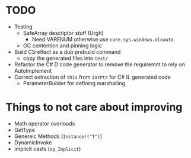 # TODO

* Testing
    - SafeArray desctiptor stuff (Urgh)
        - Need VARENUM otherwise use `core.sys.windows.oleauto`
    - GC contention and pinning logic
* Build CSreflect as a dub prebuild command
    - copy the generated files into `test/`
* Refactor the C# D code generator to remove the requiremnt to rely on AutoImplement
* Correct extraction of `this` from `IntPtr` for C# IL generated code
    - ParameterBuilder for defining marshalling


# Things to not care about improving

* Math operator overloads
* GetType
* Genereic Methods (`Instance!("T")`)
* DynamicInvoke
* implicit casts (`op_Implicit`)
